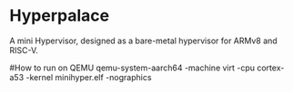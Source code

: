 # Hyperpalace
A mini Hypervisor, designed as a bare-metal hypervisor for ARMv8 and RISC-V.

#How to run on QEMU
qemu-system-aarch64 -machine virt -cpu cortex-a53 -kernel minihyper.elf -nographics

